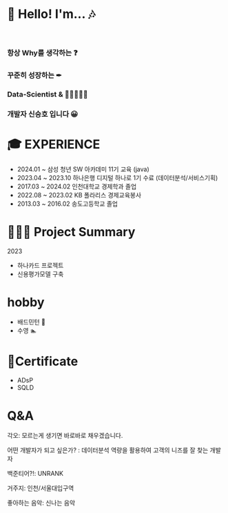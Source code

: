 




# 🎵 Hello! I'm... 🎶

<br>

### 항상 Why를 생각하는 ❓

### 꾸준히 성장하는 ✒

### Data-Scientist & 👨🏻‍🤝‍👨🏻

### 개발자 신승호 입니다 😀



# 🎓 EXPERIENCE

- 2024.01 ~            삼성 청년 SW 아카데미 11기 교육 (java)
- 2023.04 ~ 2023.10    하나은행 디지털 하나로 1기 수료 (데이터분석/서비스기획)
- 2017.03 ~ 2024.02    인천대학교 경제학과 졸업
- 2022.08 ~ 2023.02    KB 폴라리스 경제교육봉사
- 2013.03 ~ 2016.02    송도고등학교 졸업


# 👨🏻‍💻 Project Summary 

  2023 
- 하나카드 프로젝트
- 신용평가모델 구축
  
# hobby

- 배드민턴 🏸
- 수영 🏊 

# 💼Certificate
- ADsP
- SQLD

# Q&A
각오: 모르는게 생기면 바로바로 채우겠습니다.

어떤 개발자가 되고 싶은가? : 데이터분석 역량을 활용하여 고객의 니즈를 잘 찾는 개발자

백준티어?!: UNRANK

거주지: 인천/서울대입구역

좋아하는 음악: 신나는 음악 











